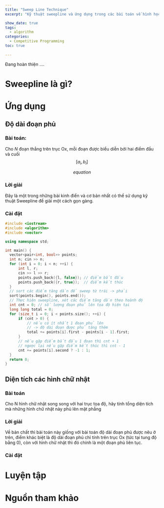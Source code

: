 ```yaml
---
title: "Sweep Line Technique"
excerpt: "Kỹ thuật sweepline và ứng dụng trong các bài toán về hình học"

show_date: true
tags:
  - algorithm
categories:
  - Competitive Programming
toc: true
  
---
```

Đang hoàn thiện ....

# Sweepline là gì?

# Ứng dụng

## Độ dài đoạn phủ
### Bài toán:
Cho *N* đoạn thẳng trên trục Ox, mỗi đoạn được biểu diễn bởi hai điểm đầu và cuối $$[a_i, b_i]$$ 


$$ equation $$

### Lời giải
Đây là một trong những bài kinh điển và cơ bản nhất có thể sử dụng kỹ thuật Sweepline để giải một cách gọn gàng.
### Cài đặt
```c++
#include <iostream>
#include <algorithm>
#include <vector>

using namespace std;

int main() {
  vector<pair<int, bool>> points;
  int n; cin >> n;
  for (int i = 0; i < n; ++i) {
      int l, r;
      cin >> l >> r;
      points.push_back({l, false}); // điểm bắt đầu
      points.push_back({r, true});  // điểm kết thúc
  }
  // sort các điểm tăng dần để sweep từ trái -> phải
  sort(points.begin(), points.end()); 
  // Thực hiện sweepline, xét các điểm tăng dần theo hoành độ
  int cnt = 0; // số lượng đoạn phủ lên tọa độ hiện tại
  long long total = 0;
  for (size_t i = 0; i < points.size(); ++i) {
      if (cnt > 0) { 
          // nếu có ít nhất 1 đoạn phủ lên
          // -> độ dài đoạn được phủ tăng thêm
          total += points[i].first - points[i - 1].first;
      }
      // nếu gặp điểm bắt đầu 1 đoạn thì cnt + 1
      // ngược lại nếu gặp điểm kết thúc thì cnt - 1
      cnt += points[i].second ? -1 : 1;
  }
  return 0;
}
```
## Diện tích các hình chữ nhật

### Bài toán
Cho N hình chữ nhật song song với hai trục tọa độ, hãy tính tổng diện tích mà những hình chữ nhật này phủ lên mặt phẳng

### Lời giải 
Về bản chất thì bài toán này giống với bài toán độ dài đoạn phủ được nêu ở trên, điểm khác biệt là độ dài đoạn phủ chỉ tính trên trục Ox (tức tại tung độ bằng 0), còn với hình chữ nhật thì đó chính là một đoạn phủ liên tục. 
### Cài đặt

# Luyện tập

# Nguồn tham khảo